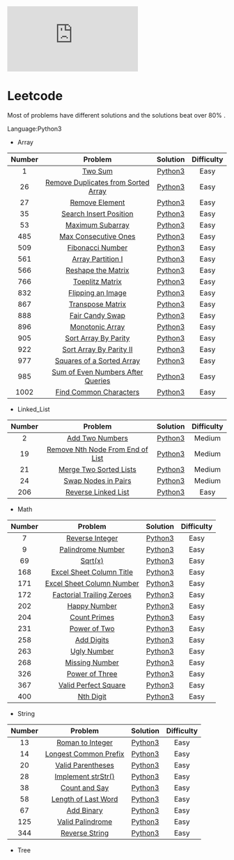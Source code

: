 ![Hits](https://www.smirkcao.info/hit_gits/leetcode/README.md)
# Leetcode

 Most of problems have different solutions and the solutions beat over 80% .
 
 
Language:Python3

* Array

 |  Number |   Problem | Solution  |  Difficulty  | 
 |:------:|:------:|:------:|:------:|
 |1|    [Two Sum](https://leetcode.com/problems/two-sum/) |   [Python3](https://github.com/librauee/leetcode/blob/master/Array/1.two_sum.py)  |   Easy   |                  
 |26|   [Remove Duplicates from Sorted Array](https://leetcode.com/problems/remove-duplicates-from-sorted-array/) |   [Python3](https://github.com/librauee/leetcode/blob/master/Array/26.remove_duplicates.py)    |   Easy    |                 
 |27|   [Remove Element](https://leetcode.com/problems/remove-element/)  |   [Python3](https://github.com/librauee/leetcode/blob/master/Array/27.remove_element.py)    |   Easy   |                  
 |35|   [Search Insert Position](https://leetcode.com/problems/search-insert-position/)  |   [Python3](https://github.com/librauee/leetcode/blob/master/Array/35.search_insert_position.py)   |   Easy   |                  
 |53|   [Maximum Subarray](https://leetcode.com/problems/maximum-subarray/)  |   [Python3](https://github.com/librauee/leetcode/blob/master/Array/53.Maximum_Subarray.py)    |   Easy   |                  
 |485|   [Max Consecutive Ones](https://leetcode.com/problems/max-consecutive-ones/)  |  [Python3](https://github.com/librauee/leetcode/blob/master/Array/485.Max_Consecutive_Ones.py)   |   Easy    |                  
 |509|   [Fibonacci Number](https://leetcode.com/problems/fibonacci-number/)  |  [Python3](https://github.com/librauee/leetcode/blob/master/Array/509.Fibonacci_Number.py)     | Easy    |                  
 |561|   [Array Partition I](https://leetcode.com/problems/array-partition-i/)  |  [Python3](https://github.com/librauee/leetcode/blob/master/Array/561.Array_Partition_I.py)    |  Easy   |                  
 |566|   [Reshape the Matrix](https://leetcode.com/problems/reshape-the-matrix/)  |  [Python3](https://github.com/librauee/leetcode/blob/master/Array/566.Reshape_the_Matrix.py)     |  Easy   |                  
 |766|   [Toeplitz Matrix](https://leetcode.com/problems/toeplitz-matrix/)  |  [Python3](https://github.com/librauee/leetcode/blob/master/Array/766.Toeplitz_Matrix.py)     |  Easy    |                  
 |832|   [Flipping an Image](https://leetcode.com/problems/flipping-an-image/)  |  [Python3](https://github.com/librauee/leetcode/blob/master/Array/832.Flipping_Image.py)     |   Easy  |                  
 |867|   [Transpose Matrix](https://leetcode.com/problems/transpose-matrix/)  |  [Python3](https://github.com/librauee/leetcode/blob/master/Array/867.Transpose_Matrix.py)     |   Easy   |                  
 |888|   [Fair Candy Swap](https://leetcode.com/problems/fair-candy-swap/)  |  [Python3](https://github.com/librauee/leetcode/blob/master/Array/888.Fair_Candy_Swap.py)      | Easy   |                  
 |896|   [Monotonic Array](https://leetcode.com/problems/monotonic-array/) |  [Python3](https://github.com/librauee/leetcode/blob/master/Array/896.Monotonic_Array.py)     |  Easy    |                                   
 |905|   [Sort Array By Parity](https://leetcode.com/problems/sort-array-by-parity/)  |  [Python3](https://github.com/librauee/leetcode/blob/master/Array/905.Sort_Array_By_Parity.py)     |   Easy   |                  
 |922|   [Sort Array By Parity II](https://leetcode.com/problems/sort-array-by-parity-ii/)  |  [Python3](https://github.com/librauee/leetcode/blob/master/Array/922.Sort_Array_By_Parity_II.py)     |   Easy    |                  
 |977|   [Squares of a Sorted Array](https://leetcode.com/problems/squares-of-a-sorted-array/)  |  [Python3](https://github.com/librauee/leetcode/blob/master/Array/977.squares_array.py)     |   Easy    |                  
 |985|   [Sum of Even Numbers After Queries](https://leetcode.com/problems/sum-of-even-numbers-after-queries/)  |  [Python3](https://github.com/librauee/leetcode/blob/master/Array/985.Sum_of_Even_Numbers_After_Queries.py)    |   Easy    |                  
 |1002|   [Find Common Characters](https://leetcode.com/problems/find-common-characters/)  |  [Python3](https://github.com/librauee/leetcode/blob/master/Array/1002.Find_Common_Characters.py)    |   Easy   |                  
 

* Linked_List

|  Number |   Problem | Solution  |  Difficulty  | 
 |:------:|:------:|:------:|:------:|
 |2|    [Add Two Numbers](https://leetcode.com/problems/add-two-numbers/) |   [Python3](https://github.com/librauee/leetcode/blob/master/Linked_List/2.Add_Two_Numbers.py)  |   Medium   |                  
 |19|   [Remove Nth Node From End of List](https://leetcode.com/problems/remove-nth-node-from-end-of-list/) |   [Python3](https://github.com/librauee/leetcode/blob/master/Linked_List/19.Remove_Nth_Node_From_End_of_List.py)    |   Medium    |                 
 |21|   [Merge Two Sorted Lists](https://leetcode.com/problems/merge-two-sorted-lists/)  |   [Python3](https://github.com/librauee/leetcode/blob/master/Linked_List/21.Merge_Two_Sorted_Lists.py)    |   Medium    |                  
 |24|   [Swap Nodes in Pairs](https://leetcode.com/problems/swap-nodes-in-pairs/)  |   [Python3](https://github.com/librauee/leetcode/blob/master/Linked_List/24.Swap_Nodes_in_Pairs.py)   |   Medium    |                  
 |206|   [Reverse Linked List](https://leetcode.com/problems/reverse-linked-list/)  |   [Python3](https://github.com/librauee/leetcode/blob/master/Linked_List/206.Reverse_Linked_List.py)    |   Easy   |                  


* Math

|  Number |   Problem | Solution  |  Difficulty  | 
 |:------:|:------:|:------:|:------:|
 |7|    [Reverse Integer](https://leetcode.com/problems/reverse-integer/) |   [Python3](https://github.com/librauee/leetcode/blob/master/Math/7.Reverse_Integer.py)  |   Easy   |                  
 |9|   [Palindrome Number](https://leetcode.com/problems/palindrome-number/) |   [Python3](https://github.com/librauee/leetcode/blob/master/Math/9.Palindrome_Number.py)    |   Easy    |                 
 |69|   [Sqrt(x)](https://leetcode.com/problems/sqrtx/)  |   [Python3](https://github.com/librauee/leetcode/blob/master/Math/69.Sqrt.py)    |   Easy   |                  
 |168|   [Excel Sheet Column Title](https://leetcode.com/problems/excel-sheet-column-title/)  |   [Python3](https://github.com/librauee/leetcode/blob/master/Math/168.Excel_Sheet_Column_Title.py)   |   Easy   |                  
 |171|   [Excel Sheet Column Number](https://leetcode.com/problems/excel-sheet-column-number/)  |   [Python3](https://github.com/librauee/leetcode/blob/master/Math/171.Excel_Sheet_Column_Number.py)    |   Easy   |                  
 |172|   [Factorial Trailing Zeroes](https://leetcode.com/problems/factorial-trailing-zeroes/)  |  [Python3](https://github.com/librauee/leetcode/blob/master/Math/172.Factorial_Trailing_Zeroes.py)   |   Easy    |                  
 |202|   [Happy Number](https://leetcode.com/problems/happy-number/)  |  [Python3](https://github.com/librauee/leetcode/blob/master/Math/202.Happy_Number.py)     | Easy    |                  
 |204|   [Count Primes](https://leetcode.com/problems/count-primes/)  |  [Python3](https://github.com/librauee/leetcode/blob/master/Math/204.Count_Primes.py)    |  Easy   |                  
 |231|   [Power of Two](https://leetcode.com/problems/power-of-two/)  |  [Python3](https://github.com/librauee/leetcode/blob/master/Math/231.Power_of_Two.py)     |  Easy   |                  
 |258|   [Add Digits](https://leetcode.com/problems/add-digits/)  |  [Python3](https://github.com/librauee/leetcode/blob/master/Math/258.Add_Digits.py)     |  Easy    |                  
 |263|   [Ugly Number](https://leetcode.com/problems/ugly-number/)  |  [Python3](https://github.com/librauee/leetcode/blob/master/Math/263.Ugly_Number.py)     |   Easy  |                  
 |268|   [Missing Number](https://leetcode.com/problems/missing-number/)  |  [Python3](https://github.com/librauee/leetcode/blob/master/Math/268.Missing_Number.py)     |   Easy   |                  
 |326|   [Power of Three](https://leetcode.com/problems/power-of-three/)  |  [Python3](https://github.com/librauee/leetcode/blob/master/Math/326.Power_of_Three.py)      | Easy   |                  
 |367|   [Valid Perfect Square](https://leetcode.com/problems/valid-perfect-square/) |  [Python3](https://github.com/librauee/leetcode/blob/master/Math/367.Valid_Perfect_Square.py)     |  Easy    |                                   
 |400|   [Nth Digit](https://leetcode.com/problems/nth-digit/)  |  [Python3](https://github.com/librauee/leetcode/blob/master/Math/400.Nth_Digit.py)     |   Easy   |                  



* String

|  Number |   Problem | Solution  |  Difficulty  | 
 |:------:|:------:|:------:|:------:|
 |13|    [Roman to Integer](https://leetcode.com/problems/roman-to-integer/) |   [Python3](https://github.com/librauee/leetcode/blob/master/String/13.Roman%20_to_Integer.py)  |   Easy   |                  
 |14|   [Longest Common Prefix](https://leetcode.com/problems/longest-common-prefix/) |   [Python3](https://github.com/librauee/leetcode/blob/master/String/14.Longest_Common_Prefix.py)    |   Easy    |                 
 |20|   [Valid Parentheses](https://leetcode.com/problems/valid-parentheses/)  |   [Python3](https://github.com/librauee/leetcode/blob/master/String/20.Valid_Parentheses.py)    |   Easy   |   
 |28|   [Implement strStr()](https://leetcode.com/problems/implement-strstr/)  |   [Python3](https://github.com/librauee/leetcode/blob/master/String/28.Implement_strStr.py)    |   Easy   |   
 |38|   [Count and Say](https://leetcode.com/problems/count-and-say/)  |   [Python3](https://github.com/librauee/leetcode/blob/master/String/38.Count_and_Say.py)   |   Easy   |                  
 |58|   [Length of Last Word](https://leetcode.com/problems/length-of-last-word/)  |   [Python3](https://github.com/librauee/leetcode/blob/master/String/58.Length_of_Last_Word.py)    |   Easy   |                  
 |67|   [Add Binary](https://leetcode.com/problems/add-binary/)  |  [Python3](https://github.com/librauee/leetcode/blob/master/String/67.Add_Binary.py)   |   Easy    |                  
 |125|   [Valid Palindrome](https://leetcode.com/problems/valid-palindrome/)  |  [Python3](https://github.com/librauee/leetcode/blob/master/String/125.Valid_Palindrome.py)     | Easy    |                  
 |344|   [Reverse String](https://leetcode.com/problems/reverse-string/)  |  [Python3](https://github.com/librauee/leetcode/blob/master/String/344.Reverse_String.py)    |  Easy   |                  
 



* Tree
